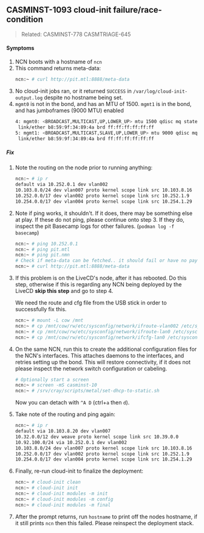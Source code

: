 ## CASMINST-1093 cloud-init failure/race-condition

> Related: CASMINST-778 CASMTRIAGE-645

#### Symptoms

1. NCN boots with a hostname of `ncn`
2. This command returns meta-data:
    ```bash
    ncn:~ # curl http://pit.mtl:8888/meta-data
    ```
3. No cloud-init jobs ran, or it returned `SUCCESS` in `/var/log/cloud-init-output.log` despite no hostname being set.
4. `mgmt0` is not in the bond, and has an MTU of 1500. `mgmt1` is in the bond, and has jumboframes (9000 MTU) enabled
   ```bash
   4: mgmt0: <BROADCAST,MULTICAST,UP,LOWER_UP> mtu 1500 qdisc mq state UP mode DEFAULT group default qlen 1000
    link/ether b8:59:9f:34:89:4a brd ff:ff:ff:ff:ff:ff
   5: mgmt1: <BROADCAST,MULTICAST,SLAVE,UP,LOWER_UP> mtu 9000 qdisc mq master bond0 state UP mode DEFAULT group default qlen 1000
    link/ether b8:59:9f:34:89:4a brd ff:ff:ff:ff:ff:ff
   ```

##### Fix

1. Note the routing on the node prior to running anything:
   ```bash
   ncn:~ # ip r
   default via 10.252.0.1 dev vlan002
   10.103.8.0/24 dev vlan007 proto kernel scope link src 10.103.8.16
   10.252.0.0/17 dev vlan002 proto kernel scope link src 10.252.1.9
   10.254.0.0/17 dev vlan004 proto kernel scope link src 10.254.1.29
   ```

2. Note if ping works, it shouldn't. If it does, there may be something else at play.
   If these do not ping, please continue onto step 3. If they do, inspect the pit Basecamp logs for other failures. (`podman log -f basecamp`)
   ```bash
   ncn:~ # ping 10.252.0.1
   ncn:~ # ping pit.mtl
   ncn:~ # ping pit.nmn
   # Check if meta-data can be fetched.. it should fail or have no payload.
   ncn:~ # curl http://pit.mtl:8888/meta-data
   ```

3. If this problem is on the LiveCD's node, after it has rebooted. Do this step, otherwise if this is regarding any NCN being deployed by the LiveCD **skip this step** and go to step 4.

   We need the route and cfg file from the USB stick in order to successfully fix this.
   ```bash
   ncn:~ # mount -L cow /mnt
   ncn:~ # cp /mnt/cow/rw/etc/sysconfig/network/ifroute-vlan002 /etc/sysconfig/network/ifroute-vlan002
   ncn:~ # cp /mnt/cow/rw/etc/sysconfig/network/ifroute-lan0 /etc/sysconfig/network/ifroute-lan0
   ncn:~ # cp /mnt/cow/rw/etc/sysconfig/network/ifcfg-lan0 /etc/sysconfig/network/ifcfg-lan0
   ```

4. On the same NCN, run this to create the additional configuration files for the NCN's interfaces. This attaches daemons to the interfaces, and retries setting up the bond.
   This will restore connectivity, if it does not please inspect the network switch configuration or cabeling.
   ```bash
   # Optionally start a screen
   ncn:~ # screen -mS casminst-10
   ncn:~ # /srv/cray/scripts/metal/set-dhcp-to-static.sh
   ```
   Now you can detach with `^A D` (ctrl+`a` then `d`).

5. Take note of the routing and ping again:
   ```bash
   ncn:~ # ip r
   default via 10.103.8.20 dev vlan007
   10.32.0.0/12 dev weave proto kernel scope link src 10.39.0.0
   10.92.100.0/24 via 10.252.0.1 dev vlan002
   10.103.8.0/24 dev vlan007 proto kernel scope link src 10.103.8.16
   10.252.0.0/17 dev vlan002 proto kernel scope link src 10.252.1.9
   10.254.0.0/17 dev vlan004 proto kernel scope link src 10.254.1.29
   ```

6. Finally, re-run cloud-init to finalize the deployment:
    ```bash
    ncn:~ # cloud-init clean
    ncn:~ # cloud-init init
    ncn:~ # cloud-init modules -m init
    ncn:~ # cloud-init modules -m config
    ncn:~ # cloud-init modules -m final
    ```

7. After the prompt returns, run `hostname` to print off the nodes hostname, if it still prints `ncn` then this failed. Please reinspect the deployment stack.

